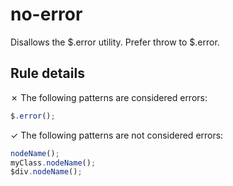 # no-error

Disallows the $.error utility. Prefer throw to $.error.

## Rule details

✗ The following patterns are considered errors:
```js
$.error();
```

✓ The following patterns are not considered errors:
```js
nodeName();
myClass.nodeName();
$div.nodeName();
```
